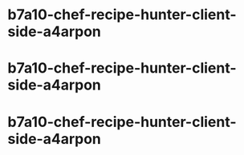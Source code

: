 # b7a10-chef-recipe-hunter-client-side-a4arpon
# b7a10-chef-recipe-hunter-client-side-a4arpon
# b7a10-chef-recipe-hunter-client-side-a4arpon
